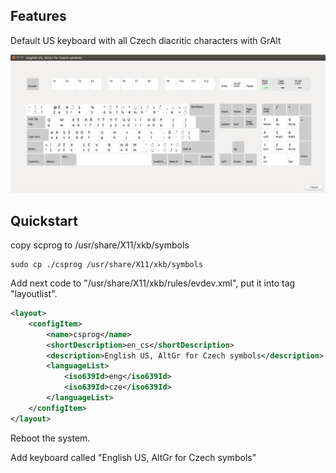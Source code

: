 ## Features

Default US keyboard with all Czech diacritic characters with GrAlt 
<p align="center">
<img src="keyboard.png" alt="Keyboard" title="Keyboard" />
</p>

## Quickstart

copy scprog to /usr/share/X11/xkb/symbols

```shell
sudo cp ./csprog /usr/share/X11/xkb/symbols
```

Add next code to "/usr/share/X11/xkb/rules/evdev.xml", put it into tag "layoutlist".
```xml
<layout>
    <configItem>
        <name>csprog</name>
        <shortDescription>en_cs</shortDescription>
        <description>English US, AltGr for Czech symbols</description>
        <languageList>
            <iso639Id>eng</iso639Id>
            <iso639Id>cze</iso639Id>
        </languageList>
    </configItem>
</layout>
```

Reboot the system.

Add keyboard called "English US, AltGr for Czech symbols"